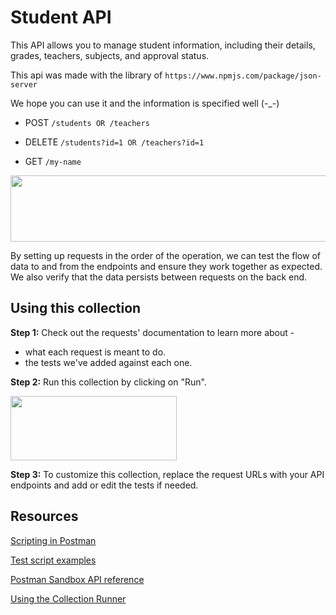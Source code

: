 # Student API

This API allows you to manage student information, including their details, grades, teachers, subjects, and approval status.

This api was made with the library of
`https://www.npmjs.com/package/json-server`

We hope you can use it and the information is specified well (-_-)


- POST `/students OR /teachers`


- DELETE `/students?id=1 OR /teachers?id=1`


- GET `/my-name`
    

<img src="https://content.pstmn.io/544a51ef-69f9-4a67-8ba9-7cfa2c78fcc2/aW1hZ2UucG5n" width="564" height="106">

By setting up requests in the order of the operation, we can test the flow of data to and from the endpoints and ensure they work together as expected. We also verify that the data persists between requests on the back end.

## **Using this collection**

**Step 1:** Check out the requests' documentation to learn more about -

- what each request is meant to do.
- the tests we've added against each one.
    

**Step 2:** Run this collection by clicking on "Run".

<img src="https://content.pstmn.io/84019b0f-69c8-4c5f-98b9-2c90a6f9a0b1/Y29sbGVjdGlvbi1ydW5uZXItYnV0dG9uLmpwZWc=" width="266" height="103">

**Step 3:** To customize this collection, replace the request URLs with your API endpoints and add or edit the tests if needed.

## Resources

[Scripting in Postman](https://learning.postman.com/docs/writing-scripts/intro-to-scripts/)

[Test script examples](https://learning.postman.com/docs/writing-scripts/script-references/test-examples/)

[Postman Sandbox API reference](https://learning.postman.com/docs/sending-requests/grpc/postman-sandbox-api/#writing-assertions)

[Using the Collection Runner](https://learning.postman.com/docs/collections/running-collections/intro-to-collection-runs/)